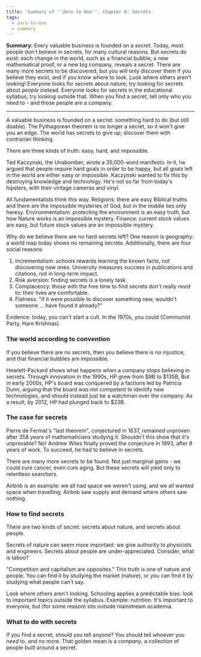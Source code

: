 ```yaml
---
title: 'Summary of ''Zero to One'', Chapter 8: Secrets'
tags:
  - zero-to-one
  - summary
---
```


**Summary:**
Every valuable business is founded on a _secret_.
Today, most people don't believe in secrets,
for many cultural reasons.
But secrets do exist:
each change in the world,
such as a financial bubble, a new mathematical proof, or a new big company,
reveals a secret.
There are many more secrets to be discovered,
but you will only discover them if you believe they exist,
and if you know where to look.
Look where others aren't looking!
Everyone looks for secrets about nature;
try looking for secrets about _people_ instead.
Everyone looks for secrets in the educational syllabus;
try looking outside that.
When you find a secret,
tell only who you need to -
and those people are a company.

---

A valuable business is founded on a secret:
something hard to do (but still doable).
The Pythagorean theorem is no longer a secret,
so it won't give you an edge.
The world has secrets to give up;
discover them with contrarian thinking.

There are three kinds of truth:
easy, hard, and impossible.

Ted Kaczynski, the Unabomber, wrote a 35,000-word manifesto.
In it, he argued that people require hard goals in order to be happy,
but all goals left in the world are either easy or impossible.
Kaczynski wanted to fix this by destroying knowledge and technology.
He's not so far from today's hipsters,
with their vintage cameras and vinyl.

All fundamentalists think this way.
Religions:
there are easy Biblical truths and there are the impossible mysteries of God,
but in the middle lies only heresy.
Environmentalism:
protecting the environment is an easy truth,
but how Nature works is an impossible mystery.
Finance:
current stock values are easy,
but future stock values are an impossible mystery.

Why do we believe there are no hard secrets left?
One reason is geography: a world map today shows no remaining secrets.
Additionally, there are four social reasons:

1. Incrementalism:
   schools rewards learning the known facts,
   not discovering new ones.
   University measures success in publications and citations,
   not in long-term impact.
2. Risk aversion:
   finding secrets is a lonely task.
3. Complacency:
   those with the free time to find secrets
   don't really _need_ to:
   their lives are comfortable.
4. Flatness:
   "if it were possible to discover something new,
   wouldn't someone ... have found it already?"

Evidence:
today, you can't start a cult.
In the 1970s, you could (Communist Party, Hare Krishnas).

### The world according to convention

If you believe there are no secrets,
then you believe there is no injustice,
and that financial bubbles are impossible.

Hewlett-Packard shows what happens when a company stops believing in secrets.
Through innovation in the 1990s, HP grew from $9B to $135B,
But in early 2000s,
HP's board was conquered by a factions led by Patricia Dunn,
arguing that the board was not competent to identify new technologies,
and should instead just be a watchman over the company.
As a result, by 2012, HP had plunged back to $23B.

### The case for secrets

Pierre de Fermat's "last theorem", conjectured in 1637,
remained unproven after 358 years of mathematicians studying it.
Shouldn't this show that it's unprovable?
No!
Andrew Wiles finally proved the conjecture in 1993,
after 8 years of work.
To succeed, he had to believe in secrets.

There are many more secrets to be found.
Not just marginal gains -
we could cure cancer, even cure aging.
But these secrets will yield only to relentless searchers.

Airbnb is an example:
we all had space we weren't using,
and we all wanted space when travelling;
Airbnb saw supply and demand
where others saw nothing.

### How to find secrets

There are two kinds of secret:
secrets about nature,
and secrets about people.

Secrets of nature can seem more important:
we give authority to physicists and engineers.
Secrets about people are under-appreciated.
Consider, what is taboo?

"Competition and capitalism are opposites."
This truth is one of nature and people.
You can find it by studying the market (nature),
or you can find it by studying what people can't say.

Look where others aren't looking.
Schooling applies a predictable bias:
look to important topics outside the syllabus.
Example: nutrition.
It's important to everyone,
but (for some reason)
sits outside mainstream academia.

### What to do with secrets

If you find a secret,
should you tell anyone?
You should tell whoever you _need_ to, and no more.
That golden mean is a _company_,
a collection of people built around a secret.

